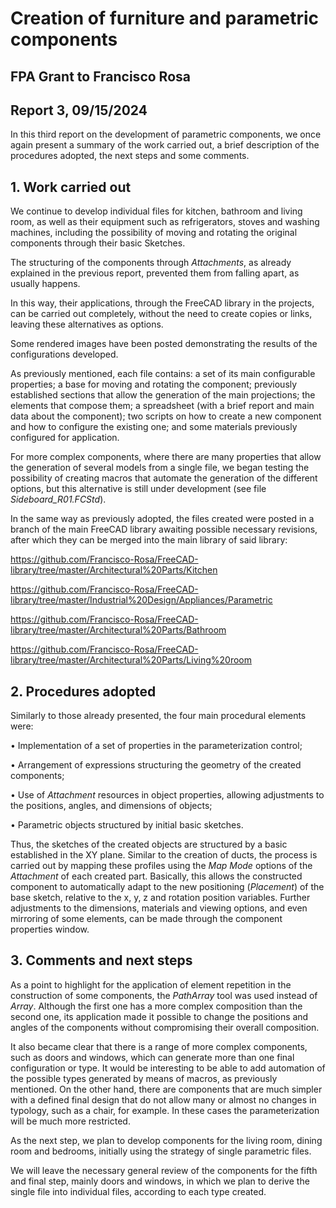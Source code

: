 # Creation of furniture and parametric components

## FPA Grant to Francisco Rosa

## Report 3, 09/15/2024

In this third report on the development of parametric components, we once again present a summary of the work carried out, a brief description of the procedures adopted, the next steps and some comments.

## 1. Work carried out

We continue to develop individual files for kitchen, bathroom and living room, as well as their equipment such as refrigerators, stoves and washing machines, including the possibility of moving and rotating the original components through their basic Sketches.

The structuring of the components through *Attachments*, as already explained in the previous report, prevented them from falling apart, as usually happens.

In this way, their applications, through the FreeCAD library in the projects, can be carried out completely, without the need to create copies or links, leaving these alternatives as options.

Some rendered images have been posted demonstrating the results of the configurations developed.

As previously mentioned, each file contains: a set of its main configurable properties; a base for moving and rotating the component; previously established sections that allow the generation of the main projections; the elements that compose them; a spreadsheet (with a brief report and main data about the component); two scripts on how to create a new component and how to configure the existing one; and some materials previously configured for application.

For more complex components, where there are many properties that allow the generation of several models from a single file, we began testing the possibility of creating macros that automate the generation of the different options, but this alternative is still under development (see file *Sideboard_R01.FCStd*).

In the same way as previously adopted, the files created were posted in a branch of the main FreeCAD library awaiting possible necessary revisions, after which they can be merged into the main library of said library:

https://github.com/Francisco-Rosa/FreeCAD-library/tree/master/Architectural%20Parts/Kitchen

https://github.com/Francisco-Rosa/FreeCAD-library/tree/master/Industrial%20Design/Appliances/Parametric

https://github.com/Francisco-Rosa/FreeCAD-library/tree/master/Architectural%20Parts/Bathroom

https://github.com/Francisco-Rosa/FreeCAD-library/tree/master/Architectural%20Parts/Living%20room

## 2. Procedures adopted

Similarly to those already presented, the four main procedural elements were:

• Implementation of a set of properties in the parameterization control;

• Arrangement of expressions structuring the geometry of the created components;

• Use of *Attachment* resources in object properties, allowing adjustments to the positions, angles, and dimensions of objects;

• Parametric objects structured by initial basic sketches.

Thus, the sketches of the created objects are structured by a basic established in the XY plane. Similar to the creation of ducts, the process is carried out by mapping these profiles using the *Map Mode* options of the *Attachment* of each created part. Basically, this allows the constructed component to automatically adapt to the new positioning (*Placement*) of the base sketch, relative to the x, y, z and rotation position variables. Further adjustments to the dimensions, materials and viewing options, and even mirroring of some elements, can be made through the component properties window.

## 3. Comments and next steps

As a point to highlight for the application of element repetition in the construction of some components, the *PathArray* tool was used instead of *Array*. Although the first one has a more complex composition than the second one, its application made it possible to change the positions and angles of the components without compromising their overall composition.

It also became clear that there is a range of more complex components, such as doors and windows, which can generate more than one final configuration or type. It would be interesting to be able to add automation of the possible types generated by means of macros, as previously mentioned. On the other hand, there are components that are much simpler with a defined final design that do not allow many or almost no changes in typology, such as a chair, for example. In these cases the parameterization will be much more restricted.

As the next step, we plan to develop components for the living room, dining room and bedrooms, initially using the strategy of single parametric files.

We will leave the necessary general review of the components for the fifth and final step, mainly doors and windows, in which we plan to derive the single file into individual files, according to each type created.
